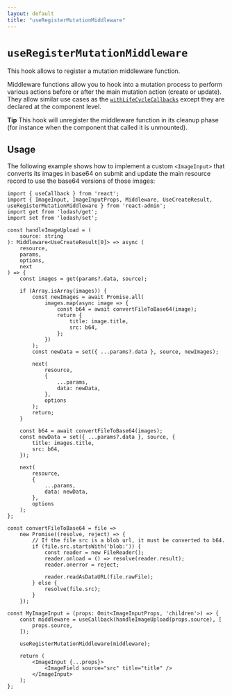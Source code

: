 ```yaml
---
layout: default
title: "useRegisterMutationMiddleware"
---
```


# `useRegisterMutationMiddleware`

This hook allows to register a mutation middleware function.

Middleware functions allow you to hook into a mutation process to perform various actions before or after the main mutation action (create or update). They allow similar use cases as the [`withLifeCycleCallbacks`](./withLifecycleCallbacks.md) except they are declared at the component level.

**Tip** This hook will unregister the middleware function in its cleanup phase (for instance when the component that called it is unmounted).

## Usage

The following example shows how to implement a custom `<ImageInput>` that converts its images in base64 on submit and update the main resource record to use the base64 versions of those images:

```tsx
import { useCallback } from 'react';
import { ImageInput, ImageInputProps, Middleware, UseCreateResult, useRegisterMutationMiddleware } from 'react-admin';
import get from 'lodash/get';
import set from 'lodash/set';

const handleImageUpload = (
    source: string
): Middleware<UseCreateResult[0]> => async (
    resource,
    params,
    options,
    next
) => {
    const images = get(params?.data, source);

    if (Array.isArray(images)) {
        const newImages = await Promise.all(
            images.map(async image => {
                const b64 = await convertFileToBase64(image);
                return {
                    title: image.title,
                    src: b64,
                };
            })
        );
        const newData = set({ ...params?.data }, source, newImages);

        next(
            resource,
            {
                ...params,
                data: newData,
            },
            options
        );
        return;
    }

    const b64 = await convertFileToBase64(images);
    const newData = set({ ...params?.data }, source, {
        title: images.title,
        src: b64,
    });

    next(
        resource,
        {
            ...params,
            data: newData,
        },
        options
    );
};

const convertFileToBase64 = file =>
    new Promise((resolve, reject) => {
        // If the file src is a blob url, it must be converted to b64.
        if (file.src.startsWith('blob:')) {
            const reader = new FileReader();
            reader.onload = () => resolve(reader.result);
            reader.onerror = reject;

            reader.readAsDataURL(file.rawFile);
        } else {
            resolve(file.src);
        }
    });

const MyImageInput = (props: Omit<ImageInputProps, 'children'>) => {
    const middleware = useCallback(handleImageUpload(props.source), [
        props.source,
    ]);

    useRegisterMutationMiddleware(middleware);

    return (
        <ImageInput {...props}>
            <ImageField source="src" title="title" />
        </ImageInput>
    );
};
```